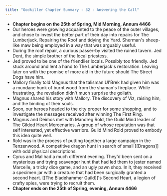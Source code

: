 ```yaml
---
title: "Godkiller Chapter Summary - 32 - Answering the Call"
---
```

 - **Chapter begins on the 25th of Spring, Mid Morning, Annum 4466**
 - Our heroes were growing acquainted to the peace of the outer villages, and chose to invest the better part of their day into repairs for The Lumberjack. Repairing the Roof and tidying the Yard. Sherman's sheep-like maw being employed in a way that was arguably useful.
 - During the roof repair, a curious passer-by visited the ruined tavern. Jed Dent, the simple brother of the local priestess.
 - Jed proved to be one of the friendlier locals. Possibly too friendly. Jed stuck around and lent a hand to The Lumberjack's restoration. Leaving later on with the promise of more aid in the future should The Street Dogs have him.
 - Mallory finally told Magnus that the talisman Ul'Brek had given him was a mundane hunk of burnt wood from the shaman's fireplace. While frustrating, the revelation didn't much surprise the goliath.
 - Magnus shared his story with Mallory. The discovery of Viz, raising him, and the binding of their souls.
 - Soon, our heroes headed to the city proper for some shopping, and to investigate the messages received after winning The First Ring.
 - Magnus and Deimos met with Mandreg Rold, the Guild Mind leader of The Gilded Heart Mercenaries. A group of whose reputation was that self interested, yet effective warriors. Guild Mind Rold proved to embody this idea quite well.
 - Rold was in the process of putting together a large campaign in the Tenzenwood. A competitive dragon hunt in search of small [[Dragons]] with odd physical descriptions.
 - Cyrus and Mal had a much different evening. They'd been sent on a mysterious and trying scavenger hunt that had led them to jester named Marcelle, a tricky dice game, and an ugly pawn shop. In it, they received a specimen jar with a creature that had been surgically granted a second heart. [[The Bladehammer Guild]]'s Second Heart, a legion of crafty spies, were trying to recruit them.
 - **Chapter ends on the 25th of Spring, evening, Annum 4466**